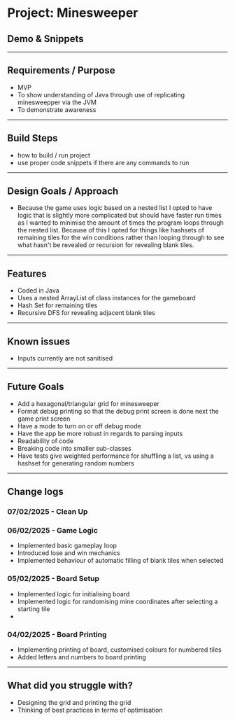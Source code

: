 # Project: Minesweeper

## Demo & Snippets

---

## Requirements / Purpose

- MVP
- To show understanding of Java through use of replicating minesweepper via the JVM
- To demonstrate awareness

---

## Build Steps

- how to build / run project
- use proper code snippets if there are any commands to run

---

## Design Goals / Approach

- Because the game uses logic based on a nested list I opted to have logic that is slightly more complicated but should have faster run times as I wanted to minimise the amount of times the program loops through the nested list. Because of this I opted for things like hashsets of remaining tiles for the win conditions rather than looping through to see what hasn't be revealed or recursion for revealing blank tiles.

---

## Features

- Coded in Java
- Uses a nested ArrayList of class instances for the gameboard
- Hash Set for remaining tiles
- Recursive DFS for revealing adjacent blank tiles

---

## Known issues

- Inputs currently are not sanitised

---

## Future Goals

- Add a hexagonal/triangular grid for minesweeper
- Format debug printing so that the debug print screen is done next the game print screen
- Have a mode to turn on or off debug mode
- Have the app be more robust in regards to parsing inputs
- Readability of code
- Breaking code into smaller sub-classes
- Have tests give weighted performance for shuffling a list, vs using a hashset for generating random numbers

---

## Change logs

### 07/02/2025 - Clean Up

### 06/02/2025 - Game Logic

- Implemented basic gameplay loop
- Introduced lose and win mechanics
- Implemented behaviour of automatic filling of blank tiles when selected

### 05/02/2025 - Board Setup

- Implemented logic for initialising board
- Implemented logic for randomising mine coordinates after selecting a starting tile
-

### 04/02/2025 - Board Printing

- Implementing printing of board, customised colours for numbered tiles
- Added letters and numbers to board printing

---

## What did you struggle with?

- Designing the grid and printing the grid
- Thinking of best practices in terms of optimisation
